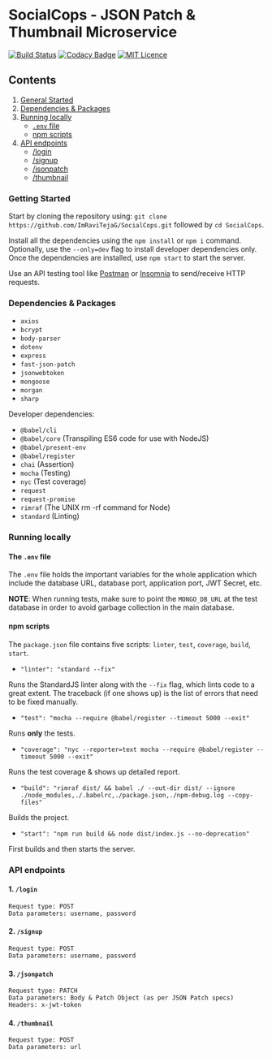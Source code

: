 # SocialCops - JSON Patch & Thumbnail Microservice

[![Build Status](https://travis-ci.org/ImRaviTejaG/SocialCops.svg?branch=master)](https://travis-ci.org/ImRaviTejaG/SocialCops)
[![Codacy Badge](https://api.codacy.com/project/badge/Grade/045ec063d8a64463abb7cdb1318b4279)](https://www.codacy.com/app/ImRaviTejaG/SocialCops?utm_source=github.com&amp;utm_medium=referral&amp;utm_content=ImRaviTejaG/SocialCops&amp;utm_campaign=Badge_Grade)
[![MIT Licence](https://badges.frapsoft.com/os/mit/mit.png?v=103)](https://opensource.org/licenses/mit-license.php)

## Contents
1. [General Started](#getting-started)
2. [Dependencies & Packages](#dependencies--packages)
3. [Running locally](#running-locally)
    - [`.env` file](#the-env-file)
    - [npm scripts](#npm-scripts)
4. [API endpoints](#api-endpoints)
    - [/login](#1-login)
    - [/signup](#2-signup)
    - [/jsonpatch](#3-jsonpatch)
    - [/thumbnail](#4-thumbnail)

### Getting Started
Start by cloning the repository using: `git clone https://github.com/ImRaviTejaG/SocialCops.git` followed by `cd SocialCops`.

Install all the dependencies using the `npm install` or `npm i` command. Optionally, use the `--only=dev` flag to install developer dependencies only. Once the dependencies are installed, use `npm start` to start the server.

Use an API testing tool like [Postman](https://www.getpostman.com/downloads/) or [Insomnia](https://insomnia.rest/download/) to send/receive HTTP requests.

### Dependencies & Packages
- `axios`
- `bcrypt`
- `body-parser`
- `dotenv`
- `express`
- `fast-json-patch`
- `jsonwebtoken`
- `mongoose`
- `morgan`
- `sharp`

Developer dependencies:

- `@babel/cli`
- `@babel/core` (Transpiling ES6 code for use with NodeJS)
- `@babel/present-env`
- `@babel/register`
- `chai` (Assertion)
- `mocha` (Testing)
- `nyc` (Test coverage)
- `request`
- `request-promise`
- `rimraf` (The UNIX rm -rf command for Node)
- `standard` (Linting)

### Running locally
#### The `.env` file
The `.env` file holds the important variables for the whole application which include the database URL, database port, application port, JWT Secret, etc.

**NOTE**: When running tests, make sure to point the `MONGO_DB_URL` at the test database in order to avoid garbage collection in the main database.

#### npm scripts
The `package.json` file contains five scripts: `linter`, `test`, `coverage`, `build`, `start`.

- `"linter": "standard --fix"`

Runs the StandardJS linter along with the `--fix` flag, which lints code to a great extent. The traceback (if one shows up) is the list of errors that need to be fixed manually.

- `"test": "mocha --require @babel/register --timeout 5000 --exit"`

Runs **only** the tests.

- `"coverage": "nyc --reporter=text mocha --require @babel/register --timeout 5000 --exit"`

Runs the test coverage & shows up detailed report.

- `"build": "rimraf dist/ && babel ./ --out-dir dist/ --ignore ./node_modules,./.babelrc,./package.json,./npm-debug.log --copy-files"`

Builds the project.

- `"start": "npm run build && node dist/index.js --no-deprecation"`

First builds and then starts the server.

### API endpoints
#### 1. `/login`
```
Request type: POST
Data parameters: username, password
```

#### 2. `/signup`
```
Request type: POST
Data parameters: username, password
```

#### 3. `/jsonpatch`
```
Request type: PATCH
Data parameters: Body & Patch Object (as per JSON Patch specs)
Headers: x-jwt-token
```

#### 4. `/thumbnail`
```
Request type: POST
Data parameters: url
```